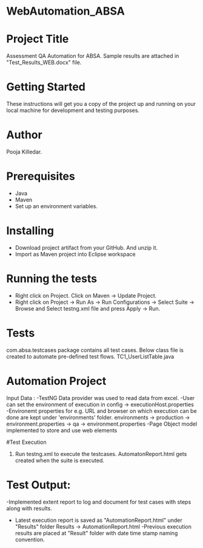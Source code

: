 # WebAutomation_ABSA

# Project Title
Assessment QA Automation for ABSA. Sample results are attached in "Test_Results_WEB.docx" file.

# Getting Started
These instructions will get you a copy of the project up and running on your local machine for development and testing purposes.

# Author
Pooja Killedar.

# Prerequisites
- Java
- Maven
- Set up an environment variables.

# Installing
- Download project artifact from your GitHub. And unzip it.
- Import as Maven project into Eclipse workspace

# Running the tests
- Right click on Project. Click on Maven -> Update Project.
- Right click on Project -> Run As -> Run Configurations -> Select Suite -> Browse and Select testng.xml file and press Apply -> Run.
 
# Tests
com.absa.testcases package contains all test cases. Below class file is created to automate pre-defined test flows. 
TC1_UserListTable.java

# Automation Project
Input Data : 
-TestNG Data provider was used to read data from excel.
-User can set the environment of execution in config -> executionHost.properties
-Environemt properties for e.g. URL and browser on which execution can be done are kept under 'environments' folder.
environments  -> production -> environment.properties
			  -> qa	-> environment.properties
-Page Object model implemented to store and use web elements

#Test Execution
1. Run testng.xml to execute the testcases. AutomatonReport.html gets created when the suite is executed.

# Test Output:
-Implemented extent report to log and document for test cases with steps along with results.
- Latest execution report is saved as "AutomationReport.html" under "Results" folder
	Results -> AutomationReport.html
-Previous execution results are placed at "Result" folder with date time stamp naming convention.

